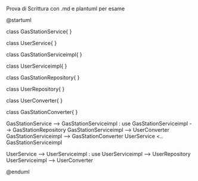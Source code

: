 Prova di Scrittura con .md e plantuml per esame

@startuml

class GasStationService{ 
}

class UserService{ 
}

class GasStationServiceimpl{ 
}

class UserServiceimpl{ 
}

class GasStationRepository{ 
}

class UserRepository{ 
}

class UserConverter{
}

class GasStationConverter{
}

GasStationService --> GasStationServiceimpl : use
GasStationServiceimpl --> GasStationRepository 
GasStationServiceimpl --> UserConverter 
GasStationServiceimpl --> GasStationConverter
UserService <.. GasStationServiceimpl

UserService --> UserServiceimpl : use
UserServiceimpl --> UserRepository
UserServiceimpl --> UserConverter

@enduml
